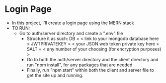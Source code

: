 # Login Page

- In this project, I'll create a login page using the MERN stack
- TO RUN:
  - Go to auth/server directory and create a ".env" file
    - Structure it as such:
    DB = < link to your mongodb database here >
    JWTPRIVATEKEY = < your JSON web token private key here >
    SALT = < any number of your choosing (for encryption purposes) >
    - Go to both the auth/server directory and the client directory and run "npm
      install", for any packages that are needed
    - Finally, run "npm start" within both the client and server file to get the
      site up and running.

